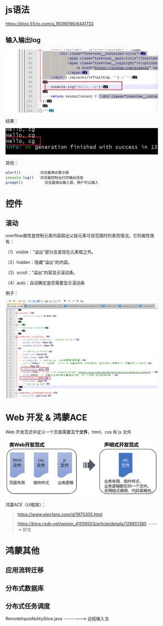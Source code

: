 



# js语法

https://blog.51cto.com/u_16099196/6441732



## 输入输出log

![image-20231029011103550](js.assets/image-20231029011103550.png)



结果：

![image-20231029011157596](js.assets/image-20231029011157596.png)



其他：

```js
alert()         浏览器弹出警示框
console.log()   浏览器控制台打印输出信息
prompt()		  浏览器弹出输入框，用户可以输入
```



# 控件

## 滚动

overflow属性是控制元素内容超出父级元素可视范围时的表现情况。它的属性值有：

（1）visible：“溢出”部分会呈现在元素框之外。

（2）hidden：隐藏“溢出”的内容。

（3）scroll：“溢出“内容显示滚动条。

（4）auto：自动确定是否需要显示滚动条

例子：

![image-20231029014914481](js.assets/image-20231029014914481.png)



# Web 开发 & 鸿蒙ACE

Web 开发范式中定义一个页面需要**三个文件**，html，css 和 js 文件

![image-20231029013821036](js.assets/image-20231029013821036.png)

鸿蒙ACE（UI框架）：

> https://www.elecfans.com/d/1975305.html
>
> https://blog.csdn.net/weixin_41559503/article/details/128851385   ------> 好文



# 鸿蒙其他



## 应用流转迁移

## 分布式数据库

## 分布式任务调度

RemoteInputAbilitySlice.java   --------->  远程输入法



